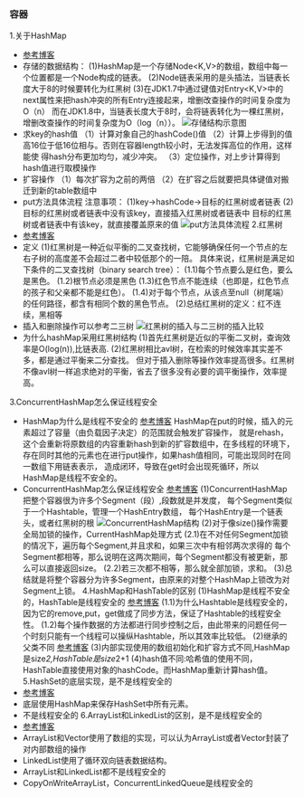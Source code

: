 ### 容器
1.关于HashMap
   - [参考博客](https://blog.csdn.net/l_bestcoder/article/details/79228421)
   - 存储的数据结构：
     (1)HashMap是一个存储Node<K,V>的数组，数组中每一个位置都是一个Node构成的链表。
     (2)Node链表采用的是头插法，当链表长度大于8的时候要转化为红黑树
     (3)在JDK1.7中通过键值对Entry<K,V>中的next属性来把hash冲突的所有Entry连接起来，增删改查操作的时间复杂度为O（n）
     而在JDK1.8中，当链表长度大于8时，会将链表转化为一棵红黑树，增删改查操作的时间复杂度为O（log（n））。
     ![存储结构示意图](https://img-blog.csdn.net/20180201152654448?watermark/2/text/aHR0cDovL2Jsb2cuY3Nkbi5uZXQvTF9CZXN0Q29kZXI=/font/5a6L5L2T/fontsize/400/fill/I0JBQkFCMA==/dissolve/70/gravity/SouthEast )
   - 求key的hash值
     （1）计算对象自己的hashCode()值
     （2）计算上步得到的值高16位于低16位相与。否则在容器length较小时，无法发挥高位的作用，这样能使 得hash分布更加均匀，减少冲突。
     （3）定位操作，对上步计算得到hash值进行取模操作
   - 扩容操作
     （1）每次扩容为之前的两倍
     （2）在扩容之后就要把具体键值对搬迁到新的table数组中
   - put方法具体流程
     注意事项：
     (1)key->hashCode->目标的红黑树或者链表
     (2)目标的红黑树或者链表中没有该key，直接插入红黑树或者链表中
        目标的红黑树或者链表中有该key，就直接覆盖原来的值
     ![put方法具体流程](https://img-blog.csdn.net/20180202160207804?watermark/2/text/aHR0cDovL2Jsb2cuY3Nkbi5uZXQvTF9CZXN0Q29kZXI=/font/5a6L5L2T/fontsize/400/fill/I0JBQkFCMA==/dissolve/70/gravity/SouthEast)
2.红黑树
   - [参考博客](https://www.cnblogs.com/liwei2222/p/8013367.html)
   - 定义
     (1)红黑树是一种近似平衡的二叉查找树，它能够确保任何一个节点的左右子树的高度差不会超过二者中较低那个的一陪。
        具体来说，红黑树是满足如下条件的二叉查找树（binary search tree）：
         (1.1)每个节点要么是红色，要么是黑色。
         (1.2)根节点必须是黑色
         (1.3)红色节点不能连续（也即是，红色节点的孩子和父亲都不能是红色）。
         (1.4)对于每个节点，从该点至null（树尾端）的任何路径，都含有相同个数的黑色节点。
     (2)总结红黑树的定义：红不连续，黑相等
   - 插入和删除操作可以参考二三树
     ![红黑树的插入与二三树的插入比较](https://images2017.cnblogs.com/blog/1292434/201712/1292434-20171210003319982-1924815972.png)
   - 为什么hashMap采用红黑树结构
     (1)首先红黑树是近似的平衡二叉树，查询效率是O(log(n)),比链表高.
     (2)红黑树相比avl树，在检索的时候效率其实差不多，都是通过平衡来二分查找。
        但对于插入删除等操作效率提高很多。红黑树不像avl树一样追求绝对的平衡，省去了很多没有必要的调平衡操作，效率提高。

3.ConcurrentHashMap怎么保证线程安全
   - HashMap为什么是线程不安全的
     [参考博客](https://blog.csdn.net/loveliness_peri/article/details/81092360)
     HashMap在put的时候，插入的元素超过了容量（由负载因子决定）的范围就会触发扩容操作，
     就是rehash，这个会重新将原数组的内容重新hash到新的扩容数组中，在多线程的环境下，
     存在同时其他的元素也在进行put操作，如果hash值相同，可能出现同时在同一数组下用链表表示，
     造成闭环，导致在get时会出现死循环，所以HashMap是线程不安全的。
   - ConcurrentHashMap怎么保证线程安全
     [参考博客](https://blog.csdn.net/l_bestcoder/article/details/79316408)
     (1)ConcurrentHashMap把整个容器很为许多个Segment（段）,段数就是并发度，
       每个Segment类似于一个Hashtable，管理一个HashEntry数组，
       每个HashEntry是一个链表头，或者红黑树的根
       ![ConcurrentHashMap结构](https://blog.csdn.net/l_bestcoder/article/details/79316408)
     (2)对于像size()操作需要全局加锁的操作，CurrentHashMap处理方式
         (2.1)在不对任何Segment加锁的情况下，遍历每个Segment,并且求和，如果三次中有相邻两次求得的
         每个Segment都相等，那么说明在这两次期间，每个Segment都没有被更新，那么可以直接返回size。
         (2.2)若三次都不相等，那么就全部加锁，求和。
     (3)总结就是将整个容器分为许多Segment，由原来的对整个HashMap上锁改为对Segment上锁。
4.HashMap和HashTable的区别
    (1)HashMap是线程不安全的，HashTable是线程安全的
        [参考博客](https://blog.csdn.net/wobushixiaobailian/article/details/84074885)
        (1.1)为什么Hashtable是线程安全的，因为它的remove,put，get做成了同步方法，保证了Hashtable的线程安全性。
        (1.2)每个操作数据的方法都进行同步控制之后，由此带来的问题任何一个时刻只能有一个线程可以操纵Hashtable，所以其效率比较低。
    (2)继承的父类不同
       [参考博客](https://www.cnblogs.com/williamjie/p/9099141.html)
    (3)内部实现使用的数组初始化和扩容方式不同,HashMap是size*2,HashTable是size*2+1
    (4)hash值不同:哈希值的使用不同，HashTable直接使用对象的hashCode。而HashMap重新计算hash值。
5.HashSet的底层实现，是不是线程安全的
   - [参考博客](https://www.cnblogs.com/skillking/p/7250606.html)
   - 底层使用HashMap来保存HashSet中所有元素。 
   - 不是线程安全的
6.ArrayList和LinkedList的区别，是不是线程安全的
   - [参考博客](https://www.cnblogs.com/sierrajuan/p/3639353.html)
   - ArrayList和Vector使用了数组的实现，可以认为ArrayList或者Vector封装了对内部数组的操作
   - LinkedList使用了循环双向链表数据结构。
   - ArrayList和LinkedList都不是线程安全的
   - CopyOnWriteArrayList，ConcurrentLinkedQueue是线程安全的